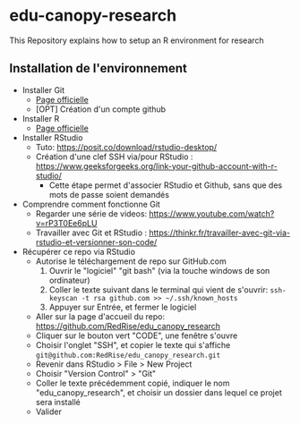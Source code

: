 # edu-canopy-research
This Repository explains how to setup an R environment for research

## Installation de l'environnement

- Installer Git
  - [Page officielle](https://git-scm.com/book/en/v2/Getting-Started-Installing-Git)
  - [OPT] Création d'un compte github
- Installer R
  - [Page officielle](https://cran.r-project.org/)
- Installer RStudio
  - Tuto: https://posit.co/download/rstudio-desktop/
  - Création d'une clef SSH via/pour RStudio : https://www.geeksforgeeks.org/link-your-github-account-with-r-studio/
    - Cette étape permet d'associer RStudio et Github, sans que des mots de passe soient demandés
- Comprendre comment fonctionne Git
  - Regarder une série de videos: https://www.youtube.com/watch?v=rP3T0Ee6pLU
  - Travailler avec Git et RStudio : https://thinkr.fr/travailler-avec-git-via-rstudio-et-versionner-son-code/
- Récupérer ce repo via RStudio
  - Autorise le téléchargement de repo sur GitHub.com
    1. Ouvrir le "logiciel" "git bash" (via la touche windows de son ordinateur)
    2. Coller le texte suivant dans le terminal qui vient de s'ouvrir: ```ssh-keyscan -t rsa github.com >> ~/.ssh/known_hosts```
    3. Appuyer sur Entrée, et fermer le logiciel 
  - Aller sur la page d'accueil du repo: https://github.com/RedRise/edu_canopy_research
  - Cliquer sur le bouton vert "CODE", une fenêtre s'ouvre
  - Choisir l'onglet "SSH", et copier le texte qui s'affiche ```git@github.com:RedRise/edu_canopy_research.git```
  - Revenir dans RStudio > File > New Project
  - Choisir "Version Control" > "Git"
  - Coller le texte précédemment copié, indiquer le nom "edu_canopy_research", et choisir un dossier dans lequel ce projet sera installé
  - Valider
  